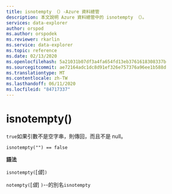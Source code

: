 ```yaml
---
title: isnotempty （）-Azure 資料總管
description: 本文說明 Azure 資料總管中的 isnotempty （）。
services: data-explorer
author: orspod
ms.author: orspodek
ms.reviewer: rkarlin
ms.service: data-explorer
ms.topic: reference
ms.date: 02/13/2020
ms.openlocfilehash: 5a21031b07df3a4fa654fd13eb3761618308337b
ms.sourcegitcommit: ae72164adc1dc8d91ef326e757376a96ee1b588d
ms.translationtype: MT
ms.contentlocale: zh-TW
ms.lasthandoff: 06/11/2020
ms.locfileid: "84717337"
---
```

# <a name="isnotempty"></a>isnotempty()

`true`如果引數不是空字串，則傳回，而且不是 null。

```kusto
isnotempty("") == false
```

**語法**

`isnotempty(`[*值*]`)`

`notempty(`[*值*] `)`--的別名`isnotempty`
